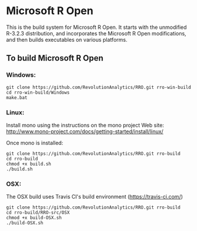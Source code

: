 # Microsoft R Open

This is the build system for Microsoft R Open. It starts with the unmodified R-3.2.3 distribution, and incorporates the Microsoft R Open modifications, and then builds executables on various platforms.

## To build Microsoft R Open

### Windows:

```
git clone https://github.com/RevolutionAnalytics/RRO.git rro-win-build
cd rro-win-build/Windows
make.bat
```

### Linux:

Install mono using the instructions on the mono project Web site:
http://www.mono-project.com/docs/getting-started/install/linux/

Once mono is installed:

```
git clone https://github.com/RevolutionAnalytics/RRO.git rro-build
cd rro-build
chmod +x build.sh
./build.sh
```

### OSX:

The OSX build uses Travis CI's build environment (https://travis-ci.com/)

```
git clone https://github.com/RevolutionAnalytics/RRO.git rro-build
cd rro-build/RRO-src/OSX
chmod +x build-OSX.sh
./build-OSX.sh
```


